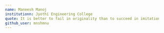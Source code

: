 ```yaml
---
name: Maneesh Manoj
institutionn: Jyothi Engineering College
quote: It is better to fail in originality than to succeed in imitation
github_user: mnshmnu
---
```

